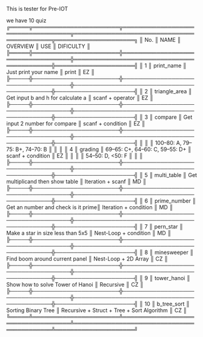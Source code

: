 This is tester for Pre-IOT

we have 10 quiz
╔═════╦═══════════════════════╦════════════════════════════════════╦════════════════════════════════════════════╦═════════════════════╗
║ No. ║ NAME                  ║ OVERVIEW                           ║ USE                                        ║ DIFICULTY           ║
╠═════╬═══════════════════════╬════════════════════════════════════╬════════════════════════════════════════════╬═════════════════════╣
║ 1   ║ print_name            ║ Just print your name               ║ print                                      ║ EZ                  ║
╠─────╬───────────────────────╬────────────────────────────────────╬────────────────────────────────────────────╬─────────────────────╣
║ 2   ║ triangle_area         ║ Get input b and h for calculate a  ║ scanf + operator                           ║ EZ                  ║
╠─────╬───────────────────────╬────────────────────────────────────╬────────────────────────────────────────────╬─────────────────────╣
║ 3   ║ compare               ║ Get input 2 number for compare     ║ scanf + condition                          ║ EZ                  ║
╠─────╬───────────────────────╬────────────────────────────────────╬────────────────────────────────────────────╬─────────────────────╣
║     ║                       ║ 100–80: A, 79–75: B+, 74–70: B     ║                                            ║                     ║
║ 4   ║ grading               ║ 69–65: C+, 64–60: C, 59–55: D+     ║ scanf + condition                          ║ EZ                  ║
║     ║                       ║ 54–50: D,  <50: F                  ║                                            ║                     ║
╠─────╬───────────────────────╬────────────────────────────────────╬────────────────────────────────────────────╬─────────────────────╣
║ 5   ║ multi_table           ║ Get multiplicand then show table   ║ Iteration + scanf                          ║ MD                  ║
╠─────╬───────────────────────╬────────────────────────────────────╬────────────────────────────────────────────╬─────────────────────╣
║ 6   ║ prime_number          ║ Get an number and check is it prime║ Iteration + condition                      ║ MD                  ║
╠─────╬───────────────────────╬────────────────────────────────────╬────────────────────────────────────────────╬─────────────────────╣
║ 7   ║ pern_star             ║ Make a star in size less than 5x5  ║ Nest-Loop + condition                      ║ MD                  ║
╠─────╬───────────────────────╬────────────────────────────────────╬────────────────────────────────────────────╬─────────────────────╣
║ 8   ║ minesweeper           ║ Find boom around current panel     ║ Nest-Loop + 2D Array                       ║ CZ                  ║
╠─────╬───────────────────────╬────────────────────────────────────╬────────────────────────────────────────────╬─────────────────────╣
║ 9   ║ tower_hanoi           ║ Show how to solve Tower of Hanoi   ║ Recursive                                  ║ CZ                  ║
╠─────╬───────────────────────╬────────────────────────────────────╬────────────────────────────────────────────╬─────────────────────╣
║ 10  ║ b_tree_sort           ║ Sorting Binary Tree                ║ Recursive + Struct + Tree + Sort Algorithm ║ CZ                  ║
╚═════╩═══════════════════════╩════════════════════════════════════╩════════════════════════════════════════════╩═════════════════════╝
